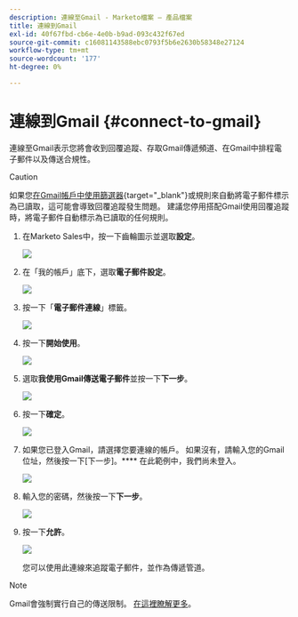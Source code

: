 ```yaml
---
description: 連線至Gmail - Marketo檔案 — 產品檔案
title: 連線到Gmail
exl-id: 40f67fbd-cb6e-4e0b-b9ad-093c432f67ed
source-git-commit: c16081143588ebc0793f5b6e2630b58348e27124
workflow-type: tm+mt
source-wordcount: '177'
ht-degree: 0%

---
```


# 連線到Gmail {#connect-to-gmail}

連線至Gmail表示您將會收到回覆追蹤、存取Gmail傳遞頻道、在Gmail中排程電子郵件以及傳送合規性。

>[!CAUTION]
>
>如果您[在Gmail帳戶中使用篩選器](https://support.google.com/mail/answer/6579?hl=en#zippy=%2Ccreate-a-filter%2Cedit-or-delete-filters){target="_blank"}或規則來自動將電子郵件標示為已讀取，這可能會導致回覆追蹤發生問題。 建議您停用搭配Gmail使用回覆追蹤時，將電子郵件自動標示為已讀取的任何規則。

1. 在Marketo Sales中，按一下齒輪圖示並選取&#x200B;**設定**。

   ![](assets/connect-to-gmail-1.png)

1. 在「我的帳戶」底下，選取&#x200B;**電子郵件設定**。

   ![](assets/connect-to-gmail-2.png)

1. 按一下「**電子郵件連線**」標籤。

   ![](assets/connect-to-gmail-3.png)

1. 按一下&#x200B;**開始使用**。

   ![](assets/connect-to-gmail-4.png)

1. 選取&#x200B;**我使用Gmail傳送電子郵件**&#x200B;並按一下&#x200B;**下一步**。

   ![](assets/connect-to-gmail-5.png)

1. 按一下&#x200B;**確定**。

   ![](assets/connect-to-gmail-6.png)

1. 如果您已登入Gmail，請選擇您要連線的帳戶。 如果沒有，請輸入您的Gmail位址，然後按一下[下一步]。**** 在此範例中，我們尚未登入。

   ![](assets/connect-to-gmail-7.png)

1. 輸入您的密碼，然後按一下&#x200B;**下一步**。

   ![](assets/connect-to-gmail-8.png)

1. 按一下&#x200B;**允許**。

   ![](assets/connect-to-gmail-9.png)

   您可以使用此連線來追蹤電子郵件，並作為傳遞管道。

>[!NOTE]
>
>Gmail會強制實行自己的傳送限制。 [在這裡瞭解更多](/help/marketo/product-docs/marketo-sales-connect/email/email-delivery/email-connection-throttling.md#email-provider-limits)。
